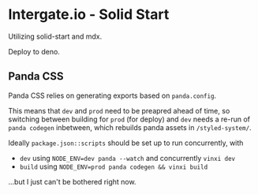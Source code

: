 # Intergate.io - Solid Start

Utilizing solid-start and mdx.

Deploy to deno.

## Panda CSS

Panda CSS relies on generating exports based on `panda.config`.

This means that `dev` and `prod` need to be preapred ahead of time, so switching between building for `prod` (for deploy) and `dev` needs a re-run of `panda codegen` inbetween, which rebuilds panda assets in `/styled-system/`.

Ideally `package.json::scripts` should be set up to run concurrently, with

- `dev` using `NODE_ENV=dev panda --watch` and concurrently `vinxi dev`
- `build` using `NODE_ENV=prod panda codegen && vinxi build`

...but I just can't be bothered right now.